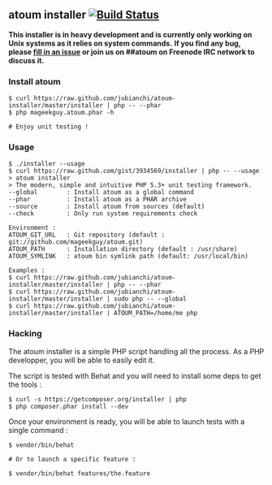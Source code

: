 ## atoum installer [![Build Status](https://secure.travis-ci.org/jubianchi/atoum-installer.png)](http://travis-ci.org/jubianchi/atoum-installer)

**This installer is in heavy development and is currently only working on Unix systems as it relies on system commands.**
**If you find any bug, please [fill in an issue](https://github.com/jubianchi/atoum-installer/issues) or join us on ##atoum on Freenode IRC network to discuss it.**

### Install atoum
```shell
$ curl https://raw.github.com/jubianchi/atoum-installer/master/installer | php -- --phar
$ php mageekguy.atoum.phar -h

# Enjoy unit testing !
```

### Usage
```shell
$ ./installer --usage
$ curl https://raw.github.com/gist/3934569/installer | php -- --usage
> atoum installer
> The modern, simple and intuitive PHP 5.3+ unit testing framework.
--global        : Install atoum as a global command
--phar          : Install atoum as a PHAR archive
--source        : Install atoum from sources (default)
--check         : Only run system requirements check

Environment :
ATOUM_GIT_URL   : Git repository (default : git://github.com/mageekguy/atoum.git)
ATOUM_PATH      : Installation directory (default : /usr/share)
ATOUM_SYMLINK   : atoum bin symlink path (default: /usr/local/bin)

Examples :
$ curl https://raw.github.com/jubianchi/atoum-installer/master/installer | php -- --phar
$ curl https://raw.github.com/jubianchi/atoum-installer/master/installer | sudo php -- --global
$ curl https://raw.github.com/jubianchi/atoum-installer/master/installer | ATOUM_PATH=/home/me php
```

### Hacking

The atoum installer is a simple PHP script handling all the process.
As a PHP developper, you will be able to easily edit it.

The script is tested with Behat and you will need to install some deps to get the tools :

```shell
$ curl -s https://getcomposer.org/installer | php
$ php composer.phar install --dev
```

Once your environment is ready, you will be able to launch tests with a single command :

```shell
$ vendor/bin/behat

# Or to launch a specific feature :

$ vendor/bin/behat features/the.feature
```
